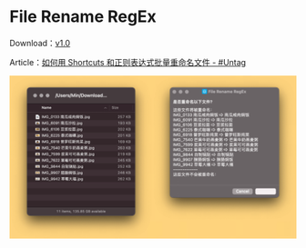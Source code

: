 # File Rename RegEx

Download：[v1.0](https://www.icloud.com/shortcuts/9057e36e99564e2d85d3156ea4720f87)

Article：[如何用 Shortcuts 和正则表达式批量重命名文件 - #Untag](https://utgd.net/article/4994)

![title](img.png)